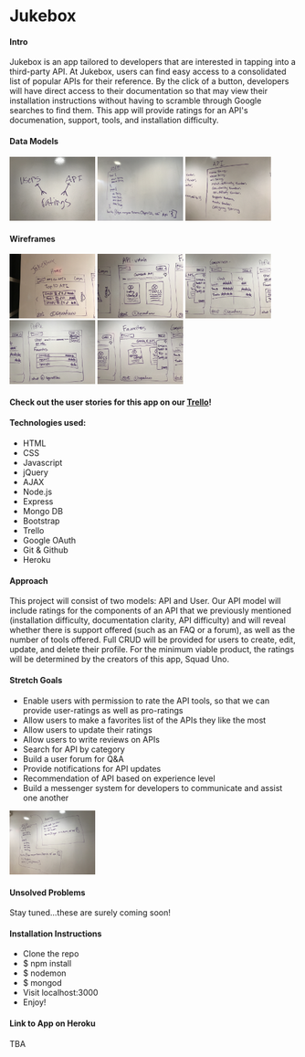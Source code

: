 
# Jukebox

#### Intro
Jukebox is an app tailored to developers that are interested in tapping into a third-party API. At Jukebox, users can find easy access to a consolidated list of popular APIs for their reference. By the click of a button, developers will have direct access to their documentation so that may view their installation instructions without having to scramble through Google searches to find them. This app will provide ratings for an API's documenation, support, tools, and installation difficulty.

#### Data Models
<img src="./project assets/Photo Mar 16, 7 45 12 PM.jpg" style="width: 150px;">
<img src="./project assets/Photo Mar 16, 6 28 00 PM.jpg" style="width: 150px;">
<img src="./project assets/Photo Mar 16, 7 44 57 PM.jpg" style="width: 150px;">



#### Wireframes
<img src="./project assets/Image uploaded from iOS.jpg" style="width: 150px;">
<img src="./project assets/Image uploaded from iOS (1).jpg" style="width: 150px;">
<img src="./project assets/Image uploaded from iOS (2).jpg" style="width: 150px;">
<img src="./project assets/Image uploaded from iOS (3).jpg" style="width: 150px;">
<img src="./project assets/Image uploaded from iOS (4).jpg" style="width: 150px;">

#### Check out the user stories for this app on our [Trello](https://trello.com/b/LXTSH04c/wdi-sm-43-project-3)!
#### Technologies used:
+ HTML
+ CSS
+ Javascript
+ jQuery
+ AJAX
+ Node.js
+ Express
+ Mongo DB
+ Bootstrap
+ Trello
+ Google OAuth
+ Git & Github
+ Heroku

#### Approach
This project will consist of two models: API and User. Our API model will include ratings for the components of an API that we previously mentioned (installation difficulty, documentation clarity, API difficulty) and will reveal whether there is support offered (such as an FAQ or a forum), as well as the number of tools offered. Full CRUD will be provided for users to create, edit, update, and delete their profile. For the minimum viable product, the ratings will be determined by the creators of this app, Squad Uno.

#### Stretch Goals
- Enable users with permission to rate the API tools, so that we can provide user-ratings as well as pro-ratings
- Allow users to make a favorites list of the APIs they like the most
- Allow users to update their ratings
- Allow users to write reviews on APIs
- Search for API by category
- Build a user forum for Q&A
- Provide notifications for API updates
- Recommendation of API based on experience level
- Build a messenger system for developers to communicate and assist one another

<img src="./project assets/Photo Mar 16, 7 50 04 PM.jpg" style="width: 150px;">

#### Unsolved Problems
Stay tuned...these are surely coming soon!

#### Installation Instructions
- Clone the repo
- $ npm install
- $ nodemon
- $ mongod
- Visit localhost:3000
- Enjoy!

#### Link to App on Heroku
TBA
